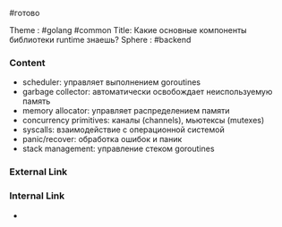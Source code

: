 #готово 

Theme : #golang #common 
Title: Какие основные компоненты библиотеки runtime знаешь?
Sphere : #backend

### Content

- scheduler: управляет выполнением goroutines
- garbage collector: автоматически освобождает неиспользуемую память
- memory allocator: управляет распределением памяти
- concurrency primitives: каналы (channels), мьютексы (mutexes)
- syscalls: взаимодействие с операционной системой
- panic/recover: обработка ошибок и паник
- stack management: управление стеком goroutines

### External Link



### Internal Link

- 